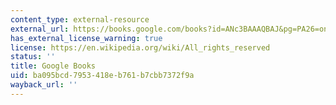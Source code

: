 ```yaml
---
content_type: external-resource
external_url: https://books.google.com/books?id=ANc3BAAAQBAJ&pg=PA26=onepage#v=onepage&q&f=false
has_external_license_warning: true
license: https://en.wikipedia.org/wiki/All_rights_reserved
status: ''
title: Google Books
uid: ba095bcd-7953-418e-b761-b7cbb7372f9a
wayback_url: ''
---
```

